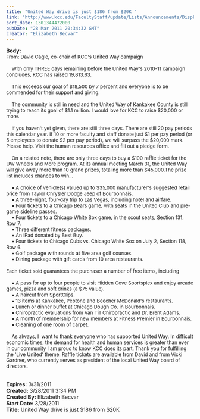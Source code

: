 ```yaml
---
title: "United Way drive is just $186 from $20K "
link: "http://www.kcc.edu/FacultyStaff/update/Lists/Announcements/DispForm.aspx?ID=190"
sort_date: 1301344472000
pubDate: "28 Mar 2011 20:34:32 GMT"
creator: "Elizabeth Becvar"
---
```


<div><b>Body:</b> <div class=ExternalClass8F1D8F6243D84F2392DCAC4854EAFF19><div><font size=2>From: David Cagle, co-chair of KCC's United Way campaign<br> <br>    With only THREE days remaining before the United Way's 2010-11 campaign concludes, KCC has raised 19,813.63. </font></div><font size=2>
<div><br>    This exceeds our goal of $18,500 by 7 percent and everyone is to be commended for their support and giving. </div>
<div><br>    The community is still in need and the United Way of Kankakee County is still trying to reach its goal of $1.1 million. I would love for KCC to raise $20,000 or more. </div>
<div><br>    If you haven't yet given, there are still three days. There are still 20 pay periods this calendar year. If 10 or more faculty and staff donate just $1 per pay period (or 5 employees to donate $2 per pay period), we will surpass the $20,000 mark. Please help. Visit the human resources office and fill out a pledge form.  </div>
<div><br>    On a related note, there are only three days to buy a $100 raffle ticket for the UW Wheels and More program. At its annual meeting March 31, the United Way will give away more than 10 grand prizes, totaling more than $45,000.The prize list includes chances to win...</div>
<div><br>    • A choice of vehicle(s) valued up to $35,000 manufacturer's suggested retail price from Taylor Chrysler Dodge Jeep of Bourbonnais.<br>    • A three-night, four-day trip to Las Vegas, including hotel and airfare.<br>    • Four tickets to a Chicago Bears game, with seats in the United Club and pre-game sideline passes.<br>    • Four tickets to a Chicago White Sox game, in the scout seats, Section 131, Row 7.<br>    • Three different fitness packages.<br>    • An iPad donated by Best Buy.<br>    • Four tickets to Chicago Cubs vs. Chicago White Sox on July 2, Section 118, Row 6.<br>    • Golf package with rounds at five area golf courses.<br>    • Dining package with gift cards from 10 area restaurants.</div>
<div><br>Each ticket sold guarantees the purchaser a number of free items, including </div>
<div><br>    • A pass for up to four people to visit Hidden Cove Sportsplex and enjoy arcade games, pizza and soft drinks (a $75 value). <br>    • A haircut from SportClips.<br>    • 13 items at Kankakee, Peotone and Beecher McDonald's restaurants.<br>    • Lunch or dinner buffet at Chicago Dough Co. in Bourbonnais.<br>    • Chiropractic evaluations from Van Till Chiropractic and Dr. Brent Adams.<br>    • A month of membership for new members at Fitness Premier in Bourbonnais.<br>    • Cleaning of one room of carpet.</div>
<div><br>    As always, I  want to thank everyone who has supported United Way. In difficult economic times, the demand for health and human services is greater than ever in our community I am proud to know KCC does its part. Thank you for fulfilling the 'Live United' theme. Raffle tickets are available from David and from Vicki Gardner, who currently serves as president of the local United Way board of directors. <br> <br>               </font></div></div></div>
<div><b>Expires:</b> 3/31/2011</div>
<div><b>Created:</b> 3/28/2011 3:34 PM</div>
<div><b>Created By:</b> Elizabeth Becvar</div>
<div><b>Start Date:</b> 3/28/2011</div>
<div><b>Title:</b> United Way drive is just $186 from $20K </div>

